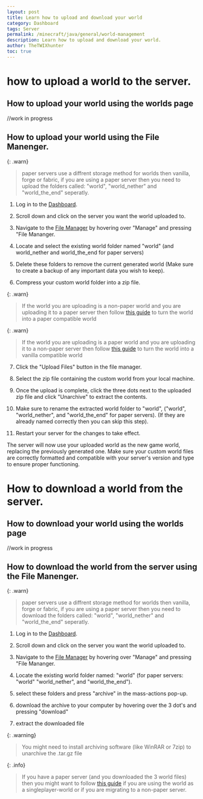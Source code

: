 ```yaml
---
layout: post
title: Learn how to upload and download your world
category: Dashboard
tags: Server
permalink: /minecraft/java/general/world-management
description: Learn how to upload and download your world.
author: TheTWIXhunter
toc: true
---
```


# how to upload a world to the server.

## How to upload your world using the worlds page

//work in progress

## How to upload your world using the File Manenger.

{: .warn}
> paper servers use a diffrent storage method for worlds then vanilla, forge or fabric, if you are using a paper server then you need to upload the folders called: "world", "world_nether" and "world_the_end" seperatly.

1. Log in to the [Dashboard](https://client.falixnodes.net/).

2. Scroll down and click on the server you want the world uploaded to.

3. Navigate to the [File Manager](https://client.falixnodes.net/server/filemanager) by hovering over "Manage" and pressing "File Mananger.

4. Locate and select the existing world folder named "world" (and world_nether and world_the_end for paper servers)

5. Delete these folders to remove the current generated world (Make sure to create a backup of any important data you wish to keep).

6. Compress your custom world folder into a zip file.

{: .warn}
> If the world you are uploading is a non-paper world and you are uploading it to a paper server then follow [this guide](https://docs.papermc.io/paper/migration#from-vanilla) to turn the world into a paper compatible world

{: .warn}
> If the world you are uploading is a paper world and you are uploading it to a non-paper server then follow [this guide](https://docs.papermc.io/paper/migration#to-vanilla) to turn the world into a vanilla compatible world

7. Click the "Upload Files" button in the file manager.

8. Select the zip file containing the custom world from your local machine.

9. Once the upload is complete, click the three dots next to the uploaded zip file and click "Unarchive" to extract the contents.

10. Make sure to rename the extracted world folder to "world", ("world", "world_nether", and "world_the_end" for paper servers). (If they are already named correctly then you can skip this step).

11. Restart your server for the changes to take effect.

The server will now use your uploaded world as the new game world, replacing the previously generated one. Make sure your custom world files are correctly formatted and compatible with your server's version and type to ensure proper functioning.



# How to download a world from the server.

## How to download your world using the worlds page

//work in progress

## How to download the world from the server using the File Manenger.

{: .warn}
> paper servers use a diffrent storage method for worlds then vanilla, forge or fabric, if you are using a paper server then you need to download the folders called: "world", "world_nether" and "world_the_end" seperatly.

1. Log in to the [Dashboard](https://client.falixnodes.net/).

2. Scroll down and click on the server you want the world uploaded to.

3. Navigate to the [File Manager](https://client.falixnodes.net/server/filemanager) by hovering over "Manage" and pressing "File Mananger.

4. Locate the existing world folder named: "world" (for paper servers: "world" "world_nether", and "world_the_end").

5. select these folders and press "archive" in the mass-actions pop-up.

6. download the archive to your computer by hovering over the 3 dot's and pressing "download"

7. extract the downloaded file

{: .warning}
> You might need to install archiving software (like WinRAR or 7zip) to unarchive the .tar.gz file

{: .info}
> If you have a paper server (and you downloaded the 3 world files) then you might want to follow [this guide](https://docs.papermc.io/paper/migration#to-vanilla) if you are using the world as a singleplayer-world or if you are migrating to a non-paper server.